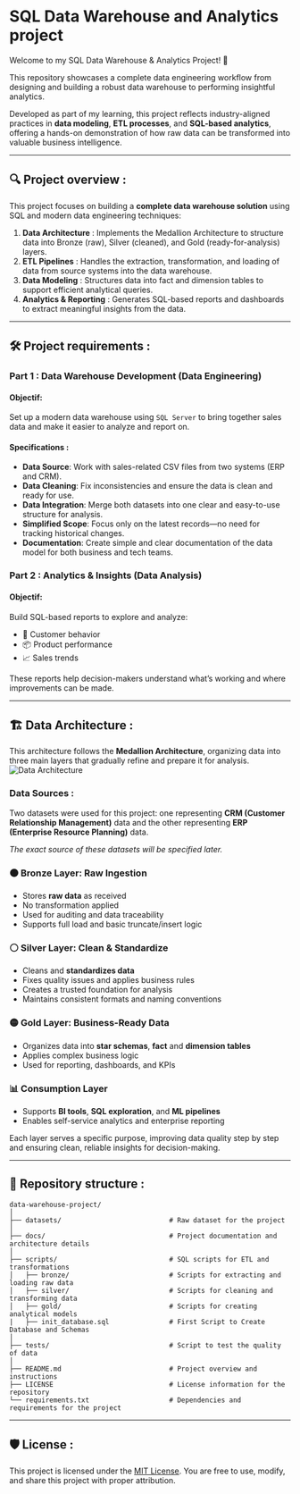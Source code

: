# SQL Data Warehouse and Analytics project 


Welcome to my SQL Data Warehouse & Analytics Project! 🚀

This repository showcases a complete data engineering workflow from designing and building a robust data warehouse to performing insightful analytics.

Developed as part of my learning, this project reflects industry-aligned practices in **data modeling**, **ETL processes**, and **SQL-based analytics**, offering a hands-on demonstration of how raw data can be transformed into valuable business intelligence.

---
## 🔍 Project overview : 

This project focuses on building a **complete data warehouse solution** using SQL and modern data engineering techniques:

1. **Data Architecture** :  Implements the Medallion Architecture to structure data into Bronze (raw), Silver (cleaned), and Gold (ready-for-analysis) layers.  
2. **ETL Pipelines** : Handles the extraction, transformation, and loading of data from source systems into the data warehouse.  
3. **Data Modeling** : Structures data into fact and dimension tables to support efficient analytical queries.  
4. **Analytics & Reporting** : Generates SQL-based reports and dashboards to extract meaningful insights from the data.

---

## 🛠️ Project requirements : 

### Part 1 : Data Warehouse Development (Data Engineering)
 
#### Objectif: 
Set up a modern data warehouse using `SQL Server` to bring together sales data and make it easier to analyze and report on.

#### Specifications : 
- **Data Source**: Work with sales-related CSV files from two systems (ERP and CRM).  
- **Data Cleaning**: Fix inconsistencies and ensure the data is clean and ready for use.  
- **Data Integration**: Merge both datasets into one clear and easy-to-use structure for analysis.  
- **Simplified Scope**: Focus only on the latest records—no need for tracking historical changes.  
- **Documentation**: Create simple and clear documentation of the data model for both business and tech teams.


### Part 2 : Analytics & Insights (Data Analysis)

#### Objectif: 
Build SQL-based reports to explore and analyze:
- 👥 Customer behavior  
- 📦 Product performance  
- 📈 Sales trends  

These reports help decision-makers understand what’s working and where improvements can be made.

---


## 🏗️ Data Architecture :

This architecture follows the **Medallion Architecture**, organizing data into three main layers that gradually refine and prepare it for analysis.
![Data Architecture](docs/2_Data_Architecture.png)

### Data Sources : 
Two datasets were used for this project: one representing **CRM (Customer Relationship Management)** data and the other representing **ERP (Enterprise Resource Planning)** data.

*The exact source of these datasets will be specified later.*


### 🟤 Bronze Layer: Raw Ingestion
- Stores **raw data** as received
- No transformation applied
- Used for auditing and data traceability
- Supports full load and basic truncate/insert logic

### ⚪ Silver Layer: Clean & Standardize
- Cleans and **standardizes data**
- Fixes quality issues and applies business rules
- Creates a trusted foundation for analysis
- Maintains consistent formats and naming conventions


### 🟡 Gold Layer: Business-Ready Data
- Organizes data into **star schemas**, **fact** and **dimension tables**
- Applies complex business logic
- Used for reporting, dashboards, and KPIs


### 📊 Consumption Layer
- Supports **BI tools**, **SQL exploration**, and **ML pipelines**
- Enables self-service analytics and enterprise reporting

Each layer serves a specific purpose, improving data quality step by step and ensuring clean, reliable insights for decision-making.

---

## 📂 Repository structure : 
```
data-warehouse-project/
│
├── datasets/                           # Raw dataset for the project 
│
├── docs/                               # Project documentation and architecture details
│
├── scripts/                            # SQL scripts for ETL and transformations
│   ├── bronze/                         # Scripts for extracting and loading raw data
│   ├── silver/                         # Scripts for cleaning and transforming data
│   ├── gold/                           # Scripts for creating analytical models
|   ├── init_database.sql               # First Script to Create Database and Schemas
│
├── tests/                              # Script to test the quality of data
│
├── README.md                           # Project overview and instructions
├── LICENSE                             # License information for the repository
└── requirements.txt                    # Dependencies and requirements for the project
```

---

## 🛡️ License :
This project is licensed under the [MIT License](LICENSE). You are free to use, modify, and share this project with proper attribution.




